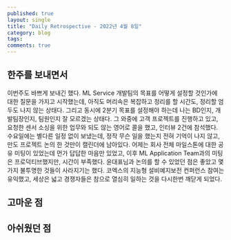 ```yaml
---
published: true
layout: single
title: "Daily Retrospective - 2022년 4월 8일"
category: blog
tags: 
comments: true
---
```


## 한주를 보내면서
이번주도 바쁘게 보내긴 했다.
ML Service 개발팀의 목표를 어떻게 설정할 것인가에 대한 질문을 가지고 시작했는데, 아직도 머리속은 복잡하고 정리를 할 시간도, 정리할 엄두도 나지 않는 상태다. 그리고 동시에 2분기 목표를 설정해야 하는데 나는 BD인지, 개발팀장인지, 팀원인지 잘 모르겠는 상태다. 그 와중에 고객 프로젝트를 진행하고 있고, 요청한 센서 소싱을 위한 업무와 되도 않는 영어로 콜을 했고, 인터뷰 2건에 참석했다. 
수요일에는 별다른 일정 없이 보냈는데, 정작 무슨 일을 했는지 전혀 기억이 나지 않고, 만도 프로젝트 논의 한 것만이 캘린더에 남아있다. 어제는 회사 전체 마일스톤에 대한 공유 미팅이 있었는데 먼가 답답한 마음만 있었고, 이후 ML Application Team과의 미팅은 프로덕티브했지만, 시간이 부족했다. 윤대표님과 논의를 할 수 있었던 점은 좋았고 몇가지 불투명한 것들이 사라지기는 했다. 코엑스의 지능형 설비예지보전 컨퍼런스 참여는 유익했고, 세상은 넓고 경쟁자들은 참으로 열심히 일하는 것을 다시한번 깨닫게 되었다.

## 고마운 점

## 아쉬웠던 점

## 

